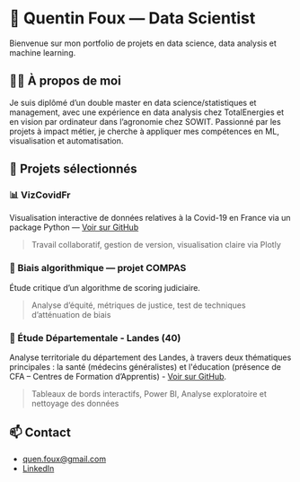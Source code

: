 # 👋 Quentin Foux — Data Scientist

Bienvenue sur mon portfolio de projets en data science, data analysis et machine learning.

## 👨‍💻 À propos de moi
Je suis diplômé d’un double master en data science/statistiques et management, avec une expérience en data analysis chez TotalEnergies et en vision par ordinateur dans l’agronomie chez SOWIT. Passionné par les projets à impact métier, je cherche à appliquer mes compétences en ML, visualisation et automatisation.

## 🧠 Projets sélectionnés

### 📊 VizCovidFr  
Visualisation interactive de données relatives à la Covid-19 en France via un package Python — [Voir sur GitHub](https://github.com/AmelieVernay/vizcovidfr)  
> Travail collaboratif, gestion de version, visualisation claire via Plotly

### 🧪 Biais algorithmique — projet COMPAS  
Étude critique d’un algorithme de scoring judiciaire.  
> Analyse d’équité, métriques de justice, test de techniques d’atténuation de biais

### 🌾 Étude Départementale - Landes (40)
Analyse territoriale du département des Landes, à travers deux thématiques principales : la santé (médecins généralistes) et l'éducation (présence de CFA – Centres de Formation d’Apprentis) - [Voir sur GitHub](https://github.com/quentinfoux/Etude_Departementale_Landes).
> Tableaux de bords interactifs, Power BI, Analyse exploratoire et nettoyage des données

## 📫 Contact  
- quen.foux@gmail.com  
- [LinkedIn](https://www.linkedin.com/in/TON-LIEN)
